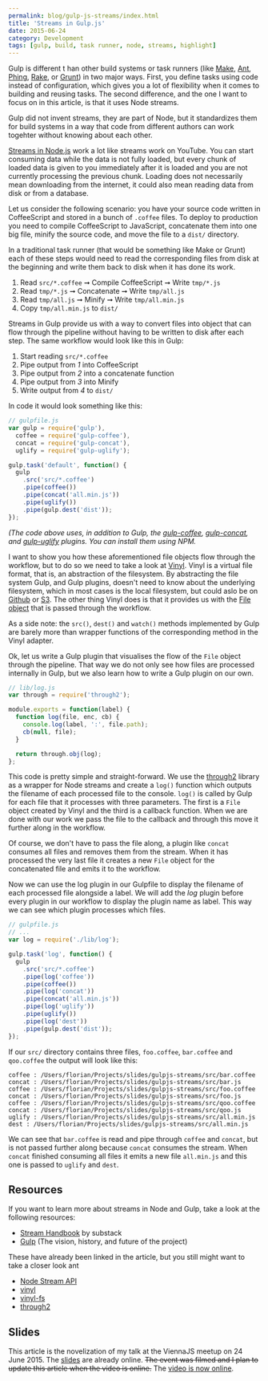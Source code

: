```yaml
---
permalink: blog/gulp-js-streams/index.html
title: 'Streams in Gulp.js'
date: 2015-06-24
category: Development
tags: [gulp, build, task runner, node, streams, highlight]
---
```


Gulp is different t
han other build systems or task runners (like [Make](https://www.gnu.org/software/make/), [Ant](https://ant.apache.org), [Phing](http://www.phing.info), [Rake](http://rake.rubyforge.org), or [Grunt](http://gruntjs.com)) in two major ways. First, you define tasks using code instead of configuration, which gives you a lot of flexibility when it comes to building and reusing tasks. The second difference, and the one I want to focus on in this article, is that it uses Node streams.

Gulp did not invent streams, they are part of Node, but it standardizes them for build systems in a way that code from different authors can work togehter without knowing about each other.

[Streams in Node.js](https://nodejs.org/api/stream.html) work a lot like streams work on YouTube. You can start consuming data while the data is not fully loaded, but every chunk of loaded data is given to you immediately after it is loaded and you are not currently processing the previous chunk. Loading does not necessarily mean downloading from the internet, it could also mean reading data from disk or from a database.

Let us consider the following scenario: you have your source code written in CoffeeScript and stored in a bunch of `.coffee` files. To deploy to production you need to compile CoffeeScript to JavaScript, concatenate them into one big file, minify the source code, and move the file to a `dist/` directory.

In a traditional task runner (that would be something like Make or Grunt) each of these steps would need to read the corresponding files from disk at the beginning and write them back to disk when it has done its work.

1. Read `src/*.coffee` &#10142; Compile CoffeeScript &#10142; Write `tmp/*.js`
2. Read `tmp/*.js` &#10142; Concatenate &#10142; Write `tmp/all.js`
3. Read `tmp/all.js` &#10142; Minify &#10142; Write `tmp/all.min.js`
4. Copy `tmp/all.min.js` to `dist/`

Streams in Gulp provide us with a way to convert files into object that can flow through the pipeline without having to be written to disk after each step. The same workflow would look like this in Gulp:

1. Start reading `src/*.coffee`
2. Pipe output from _1_ into CoffeeScript
3. Pipe output from _2_ into a concatenate function
4. Pipe output from _3_ into Minify
5. Write output from _4_ to `dist/`

In code it would look something like this:

```javascript
// gulpfile.js
var gulp = require('gulp'),
  coffee = require('gulp-coffee'),
  concat = require('gulp-concat'),
  uglify = require('gulp-uglify');

gulp.task('default', function() {
  gulp
    .src('src/*.coffee')
    .pipe(coffee())
    .pipe(concat('all.min.js'))
    .pipe(uglify())
    .pipe(gulp.dest('dist'));
});
```

_(The code above uses, in addition to Gulp, the [gulp-coffee](https://www.npmjs.com/package/gulp-coffee), [gulp-concat](https://www.npmjs.com/package/gulp-concat), and [gulp-uglify](https://www.npmjs.com/package/gulp-uglify) plugins. You can install them using NPM._

I want to show you how these aforementioned file objects flow through the workflow, but to do so we need to take a look at [Vinyl](https://www.npmjs.com/package/vinyl). Vinyl is a virtual file format, that is, an abstraction of the filesystem. By abstracting the file system Gulp, and Gulp plugins, doesn't need to know about the underlying filesystem, which in most cases is the local filesystem, but could aslo be on [Github](https://www.npmjs.com/package/vinyl-github) or [S3](https://www.npmjs.com/package/vinyl-s3). The other thing Vinyl does is that it provides us with the [File object](https://github.com/wearefractal/vinyl/blob/master/index.js#L12) that is passed through the workflow.

As a side note: the `src()`, `dest()` and `watch()` methods implemented by Gulp are barely more than wrapper functions of the corresponding method in the Vinyl adapter.

Ok, let us write a Gulp plugin that visualises the flow of the `File` object through the pipeline. That way we do not only see how files are processed internally in Gulp, but we also learn how to write a Gulp plugin on our own.

```javascript
// lib/log.js
var through = require('through2');

module.exports = function(label) {
  function log(file, enc, cb) {
    console.log(label, ':', file.path);
    cb(null, file);
  }

  return through.obj(log);
};
```

This code is pretty simple and straight-forward. We use the [through2](https://www.npmjs.com/package/through2) library as a wrapper for Node streams and create a `log()` function which outputs the filename of each processed file to the console. `log()` is called by Gulp for each file that it processes with three parameters. The first is a `File` object created by Vinyl and the third is a callback function. When we are done with our work we pass the file to the callback and through this move it further along in the workflow.

Of course, we don't have to pass the file along, a plugin like `concat` consumes all files and removes them from the stream. When it has processed the very last file it creates a new `File` object for the concatenated file and emits it to the workflow.

Now we can use the log plugin in our Gulpfile to display the filename of each processed file alongside a label. We will add the _log_ plugin before every plugin in our workflow to display the plugin name as label. This way we can see which plugin processes which files.

```javascript
// gulpfile.js
// ...
var log = require('./lib/log');

gulp.task('log', function() {
  gulp
    .src('src/*.coffee')
    .pipe(log('coffee'))
    .pipe(coffee())
    .pipe(log('concat'))
    .pipe(concat('all.min.js'))
    .pipe(log('uglify'))
    .pipe(uglify())
    .pipe(log('dest'))
    .pipe(gulp.dest('dist'));
});
```

If our `src/` directory contains three files, `foo.coffee`, `bar.coffee` and `qoo.coffee` the output will look like this:

```shell
coffee : /Users/florian/Projects/slides/gulpjs-streams/src/bar.coffee
concat : /Users/florian/Projects/slides/gulpjs-streams/src/bar.js
coffee : /Users/florian/Projects/slides/gulpjs-streams/src/foo.coffee
concat : /Users/florian/Projects/slides/gulpjs-streams/src/foo.js
coffee : /Users/florian/Projects/slides/gulpjs-streams/src/qoo.coffee
concat : /Users/florian/Projects/slides/gulpjs-streams/src/qoo.js
uglify : /Users/florian/Projects/slides/gulpjs-streams/src/all.min.js
dest : /Users/florian/Projects/slides/gulpjs-streams/src/all.min.js
```

We can see that `bar.coffee` is read and pipe through `coffee` and `concat`, but is not passed further along because `concat` consumes the stream. When `concat` finished consuming all files it emits a new file `all.min.js` and this one is passed to `uglify` and `dest`.

## Resources

If you want to learn more about streams in Node and Gulp, take a look at the following resources:

- [Stream Handbook](https://github.com/substack/stream-handbook) by substack
- [Gulp](https://medium.com/@contrahacks/gulp-3828e8126466) (The vision, history, and future of the project)

These have already been linked in the article, but you still might want to take a closer look ant

- [Node Stream API](https://nodejs.org/api/stream.html)
- [vinyl](https://www.npmjs.com/package/vinyl)
- [vinyl-fs](https://www.npmjs.com/package/vinyl-fs)
- [through2](https://www.npmjs.com/package/through2)

## Slides

This article is the novelization of my talk at the ViennaJS meetup on 24 June 2015. The [slides](https://speakerdeck.com/florianeckerstorfer/streams-in-gulp-dot-js) are already online. <strike>The event was filmed and I plan to update this article when the video is online.</strike> The [video is now online](https://www.youtube.com/watch?v=hRe7_xsQBUQ).
